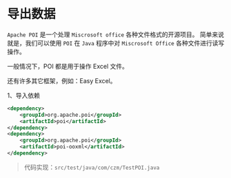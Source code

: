 # 导出数据
`Apache POI` 是一个处理 `Miscrosoft office` 各种文件格式的开源项目。
简单来说就是，我们可以使用 `POI` 在 `Java` 程序中对 `Miscrosoft Office` 各种文件进行读写操作。

一般情况下，POI 都是用于操作 Excel 文件。

还有许多其它框架，例如：Easy Excel。

1、导入依赖

```xml
<dependency>
    <groupId>org.apache.poi</groupId>
    <artifactId>poi</artifactId>
</dependency>
<dependency>
    <groupId>org.apache.poi</groupId>
    <artifactId>poi-ooxml</artifactId>
</dependency>
```

> 代码实现：`src/test/java/com/czm/TestPOI.java`